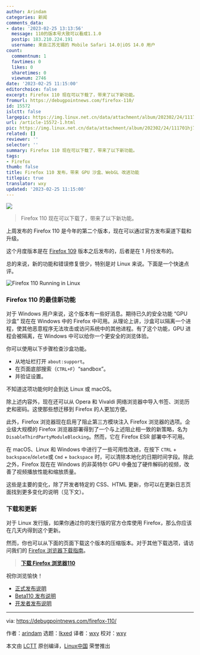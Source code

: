 ```yaml
---
author: Arindam
categories: 新闻
comments_data:
- date: '2023-02-25 13:13:56'
  message: 110的版本号大致可以看成1.1.0
  postip: 183.210.224.191
  username: 来自江苏无锡的 Mobile Safari 14.0|iOS 14.0 用户
count:
  commentnum: 1
  favtimes: 0
  likes: 0
  sharetimes: 0
  viewnum: 2746
date: '2023-02-25 11:15:00'
editorchoice: false
excerpt: Firefox 110 现在可以下载了，带来了以下新功能。
fromurl: https://debugpointnews.com/firefox-110/
id: 15572
islctt: false
largepic: https://img.linux.net.cn/data/attachment/album/202302/24/111701hj7a7jwyjx0a77c5.jpg
url: /article-15572-1.html
pic: https://img.linux.net.cn/data/attachment/album/202302/24/111701hj7a7jwyjx0a77c5.jpg.thumb.jpg
related: []
reviewer: ''
selector: ''
summary: Firefox 110 现在可以下载了，带来了以下新功能。
tags:
- Firefox
thumb: false
title: Firefox 110 发布，带来 GPU 沙盒、WebGL 改进功能
titlepic: true
translator: wxy
updated: '2023-02-25 11:15:00'
---
```


![](https://img.linux.net.cn/data/attachment/album/202302/24/111701hj7a7jwyjx0a77c5.jpg)



> 
> Firefox 110 现在可以下载了，带来了以下新功能。
> 
> 
> 


上周发布的 Firefox 110 是今年的第二个版本，现在可以通过官方发布渠道下载和升级。


这个月度版本是在 [Firefox 109](https://debugpointnews.com/firefox-109/) 版本之后发布的，后者是在 1 月份发布的。


总的来说，新的功能和错误修复很少，特别是对 Linux 来说。下面是一个快速点评。


![Firefox 110 Running in Linux](https://img.linux.net.cn/data/attachment/album/202302/24/111655qgz6jn2i8876i7lj.jpg)


### Firefox 110 的最佳新功能


对于 Windows 用户来说，这个版本有一些好消息。期待已久的安全功能 “GPU 沙盒” 现在在 Windows 中的 Firefox 中可用。从理论上讲，沙盒可以隔离一个进程，使其他恶意程序无法攻击或访问系统中的其他进程。有了这个功能，GPU 进程会被隔离，在 Windows 中可以给你一个更安全的浏览体验。


你可以使用以下步骤检查沙盒功能。


* 从地址栏打开 `about:support`。
* 在页面底部搜索（`CTRL+F`）“sandbox”。
* 并验证设置。


不知道这项功能何时会到达 Linux 或 macOS。


除上述内容外，现在还可以从 Opera 和 Vivaldi 网络浏览器中导入书签、浏览历史和密码。这使那些想迁移到 Firefox 的人更加方便。


此外，Firefox 浏览器现在启用了阻止第三方模块注入 Firefox 浏览器的选项。企业级大规模的 Firefox 浏览器部署得到了一个与上述阻止相一致的新策略，名为 `DisableThirdPartyModuleBlocking`。然而，它在 Firefox ESR 部署中不可用。


在 macOS、Linux 和 Windows 中进行了一些可用性改进，在按下 `CTRL` + `backspace`/`delete`或 `Cmd` + `backspace` 时，可以清除本地化的日期时间字段。除此之外，Firefox 现在在 Windows 的非英特尔 GPU 中叠加了硬件解码的视频，改善了视频播放性能和缩放质量。


这些是主要的变化，除了开发者特定的 CSS、HTML 更新，你可以在更新日志页面找到更多变化的说明（见下文）。


### 下载和更新


对于 Linux 发行版，如果你通过你的发行版的官方仓库使用 Firefox，那么你应该在几天内得到这个更新。


然而，你也可以从下面的页面下载这个版本的压缩版本。对于其他下载选项，请访问我们的 [Firefox 浏览器下载指南](https://www.debugpoint.com/download-firefox/)。



> 
> **[下载 Firefox 浏览器110](https://ftp.mozilla.org/pub/firefox/releases/110.0/)**
> 
> 
> 


祝你浏览愉快！


* [正式发布说明](https://www.mozilla.org/en-US/firefox/110.0/releasenotes/)
* [Beta110 发布说明](https://www.mozilla.org/en-US/firefox/110.0beta/releasenotes/)
* [开发者发布说明](https://developer.mozilla.org/en-US/docs/Mozilla/Firefox/Releases/110)




---


via: <https://debugpointnews.com/firefox-110/>


作者：[arindam](https://debugpointnews.com/author/dpicubegmail-com/) 选题：[lkxed](https://github.com/lkxed/) 译者：[wxy](https://github.com/wxy) 校对：[wxy](https://github.com/wxy)


本文由 [LCTT](https://github.com/LCTT/TranslateProject) 原创编译，[Linux中国](https://linux.cn/) 荣誉推出
